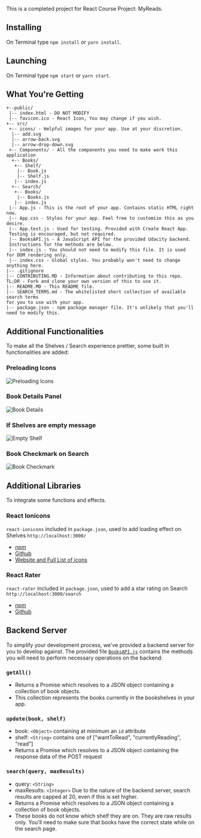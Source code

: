 This is a completed project for React Course Project: MyReads.

## Installing
On Terminal type `npm install` or `yarn install`.

## Launching
On Terminal type `npm start` or `yarn start`.

## What You're Getting
```
+--public/    
 |-- index.html - DO NOT MODIFY
 |-- favicon.ico - React Icon, You may change if you wish.
+-- src/
 +-- icons/ - Helpful images for your app. Use at your discretion.
  |-- add.svg
  |-- arrow-back.svg
  |-- arrow-drop-down.svg
 +-- Components/ - All the components you need to make work this application
  +-- Books/
   +-- Shelf/
    |-- Book.js
    |-- Shelf.js
   |-- index.js
  +-- Search/
   +-- Books/
    |-- Books.js
   |-- index.js
 |-- App.js - This is the root of your app. Contains static HTML right now.
 |-- App.css - Styles for your app. Feel free to customize this as you desire.
 |-- App.test.js - Used for testing. Provided with Create React App.
 Testing is encouraged, but not required.
 |-- BooksAPI.js - A JavaScript API for the provided Udacity backend.
 Instructions for the methods are below.
 |-- index.js - You should not need to modify this file. It is used for DOM rendering only.
 |-- index.css - Global styles. You probably won't need to change anything here.
|-- .gitignore
|-- CONTRIBUTING.MD - Information about contributing to this repo.
TL;DR - Fork and clone your own version of this to use it.
|-- README.MD - This README file.
|-- SEARCH_TERMS.md - The whitelisted short collection of available search terms
for you to use with your app.
|-- package.json - npm package manager file. It's unlikely that you'll need to modify this.
```

## Additional Functionalities

To make all the Shelves / Search experience prettier, some built in functionalities are added:

### Preloading Icons
![Preloading Icons](https://github.com/s1m0n3ak1/ "Preload Icons Demo")

### Book Details Panel
![Book Details](https://github.com/s1m0n3ak1/ "Book Details Demo")

### If Shelves are empty message
![Empty Shelf](https://github.com/s1m0n3ak1/ "Empty Shelf Demo")

### Book Checkmark on Search
![Book Checkmark](https://github.com/s1m0n3ak1/ "Book Checkmark on Search")

## Additional Libraries

To integrate some functions and effects.

### React Ionicons
`react-ionicons` included in `package.json`, used to add loading effect on Shelves `http://localhost:3000/`
* [npm](https://www.npmjs.com/package/react-ionicons "Ionicons npm")
* [Github](https://github.com/zamarrowski/react-ionicons "Ionicons Github")
* [Website and Full List of icons](https://zamarrowski.github.io/react-ionicons/ "Ionicons Specs")

### React Rater
`react-rater` included in `package.json`, used to add a star rating on Search `http://localhost:3000/search`
* [npm](https://www.npmjs.com/package/react-rater "react-rater npm")
* [Github](https://github.com/NdYAG/react-rater "react-rater Github")

## Backend Server

To simplify your development process, we've provided a backend server for you to develop against. The provided file [`BooksAPI.js`](src/BooksAPI.js) contains the methods you will need to perform necessary operations on the backend:

### `getAll()`
* Returns a Promise which resolves to a JSON object containing a collection of book objects.
* This collection represents the books currently in the bookshelves in your app.

### `update(book, shelf)`
* book: `<Object>` containing at minimum an `id` attribute
* shelf: `<String>` contains one of ["wantToRead", "currentlyReading", "read"]  
* Returns a Promise which resolves to a JSON object containing the response data of the POST request

### `search(query, maxResults)`
* query: `<String>`
* maxResults: `<Integer>` Due to the nature of the backend server, search results are capped at 20, even if this is set higher.
* Returns a Promise which resolves to a JSON object containing a collection of book objects.
* These books do not know which shelf they are on. They are raw results only. You'll need to make sure that books have the correct state while on the search page.
